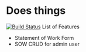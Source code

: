 Does things
===============================
 [![Build Status](https://travis-ci.org/russjohnson09/coderuss.svg?branch=master)](https://travis-ci.org/russjohnson09/coderuss)
List of Features
* Statement of Work Form
* SOW CRUD for admin user